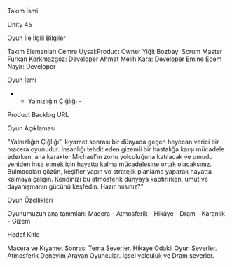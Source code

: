 Takım İsmi

Unity 45

Oyun İle İlgili Bilgiler

Takım Elemanları
Cemre Uysal:Product Owner
Yiğit Bozbay: Scrum Master
Furkan Korkmazgöz: Developer
Ahmet Melih Kara: Developer
Emine Ecem Nayir: Developer

Oyun İsmi
- - Yalnızlığın Çığlığı - 

Product Backlog URL


Oyun Açıklaması

"Yalnızlığın Çığlığı", kıyamet sonrası bir dünyada geçen heyecan verici bir macera oyunudur. İnsanlığı tehdit eden gizemli bir hastalığa karşı mücadele ederken, ana karakter Michael'ın zorlu yolculuğuna katılacak ve umudu yeniden inşa etmek için hayatta kalma mücadelesine ortak olacaksınız. Bulmacaları çözün, keşifler yapın ve stratejik planlama yaparak hayatta kalmaya çalışın. Kendinizi bu atmosferik dünyaya kaptırırken, umut ve dayanışmanın gücünü keşfedin. Hazır mısınız?" 


Oyun Özellikleri

Oyunumuzun ana tanımları: Macera - Atmosferik - Hikâye - Dram - Karanlık - Gizem

Hedef Kitle

Macera ve Kıyamet Sonrası Tema Severler.
Hikaye Odaklı Oyun Severler.
Atmosferik Deneyim Arayan Oyuncular.
İçsel yolculuk ve Dram severler.
